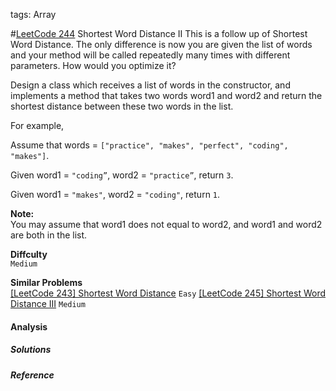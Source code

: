 tags: Array

#[LeetCode 244] Shortest Word Distance II
This is a follow up of Shortest Word Distance. The only difference is now you are given the list of words and your method will be called repeatedly many times with different parameters. How would you optimize it?

Design a class which receives a list of words in the constructor, and implements a method that takes two words word1 and word2 and return the shortest distance between these two words in the list.

For example,

Assume that words = `["practice", "makes", "perfect", "coding", "makes"]`.

Given word1 = `"coding”`, word2 = `"practice”`, return `3`. 

Given word1 = `"makes"`, word2 = `"coding"`, return `1`.

**Note:**  
You may assume that word1 does not equal to word2, and word1 and word2 are both in the list.


**Diffculty**  
`Medium`

**Similar Problems**  
[[LeetCode 243] Shortest Word Distance]() `Easy`
[[LeetCode 245] Shortest Word Distance III]() `Medium`


#### Analysis

##### Solutions


##### Reference

[LeetCode 244]:https://leetcode.com/problems/shortest-word-distance-ii

